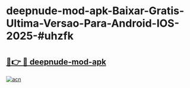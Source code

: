 # deepnude-mod-apk-Baixar-Gratis-Ultima-Versao-Para-Android-IOS-2025-#uhzfk

# <h2><a href="https://ainizakaria.my?title=deepnude-mod-apk&ref=24M">🔗👉 🔴 deepnude-mod-apk</a></h2>

[![acn](https://github.com/user-attachments/assets/0f9c940e-d8b0-45ae-aac7-cd30a18b3e1c)](https://ainizakaria.my?title=deepnude-mod-apk&ref=24M)

